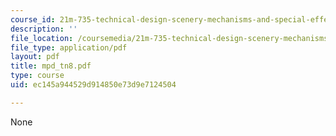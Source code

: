 ```yaml
---
course_id: 21m-735-technical-design-scenery-mechanisms-and-special-effects-spring-2004
description: ''
file_location: /coursemedia/21m-735-technical-design-scenery-mechanisms-and-special-effects-spring-2004/ec145a944529d914850e73d9e7124504_mpd_tn8.pdf
file_type: application/pdf
layout: pdf
title: mpd_tn8.pdf
type: course
uid: ec145a944529d914850e73d9e7124504

---
```

None